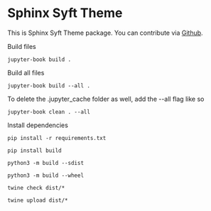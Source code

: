 # Sphinx Syft Theme

This is Sphinx Syft Theme package. You can contribute via
[Github](https://github.com/callezenwaka/sphinx-syft-theme/).

Build files
```
jupyter-book build .
```

Build all files
```
jupyter-book build --all .
```

To delete the .jupyter_cache folder as well, add the --all flag like so
```
jupyter-book clean . --all
```

Install dependencies
```
pip install -r requirements.txt

```

```
pip install build

python3 -m build --sdist

python3 -m build --wheel

twine check dist/*

twine upload dist/*
```